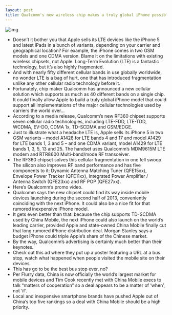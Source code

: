 ```yaml
---
layout: post
title: Qualcomm's new wireless chip makes a truly global iPhone possible
---
```

![img](http://media.idownloadblog.com/wp-content/uploads/2013/02/Qualcomm-chipshot-001.jpg)
* Doesn’t it bother you that Apple sells its LTE devices like the iPhone 5 and latest iPads in a bunch of variants, depending on your carrier and geographical location? For example, the iPhone comes in two GSM models and one CDMA version. Blame it on the limitations with existing wireless chipsets, not Apple. Long-Term Evolution (LTE) is a fantastic technology, but it’s also highly fragmented.
* And with nearly fifty different cellular bands in use globally worldwide, no wonder LTE is a bag of hurt, one that has introduced fragmentation unlike any other cellular radio technology before it.
* Fortunately, chip maker Qualcomm has announced a new cellular solution which supports as much as 40 different bands on a single chip. It could finally allow Apple to build a truly global iPhone model that could support all implementations of the major cellular technologies used by carriers the world over…
* According to a media release, Qualcomm’s new RF360 chipset supports seven cellular radio technologies, including LTE-FDD, LTE-TDD, WCDMA, EV-DO, CDMA 1x, TD-SCDMA and GSM/EDGE.
* Just to illustrate what a headache LTE is, Apple sells its iPhone 5 in two GSM variants – model A1428 for LTE bands 4 and 17 and model A1429 for LTE bands 1, 3 and 5 – and one CDMA variant, model A1429 for LTE bands 1, 3, 5, 13 and 25. The handset uses Qualcomm’s MDM9615M LTE modem and RTR8600 Multi-band/mode RF transceiver.
* The RF360 chipset solves this cellular fragmentation in one fell swoop. The silicon also improves RF band performance and has five components to it: Dynamic Antenna Matching Tuner (QFE15xx), Envelope Power Tracker (QFE11xx), Integrated Power Amplifier / Antenna Switch (QFE23xx) and RF POP (QFE27xx).
* Here’s Qualcomm’s promo video.
* Qualcomm says the new chipset could find its way inside mobile devices launching during the second half of 2013, conveniently coinciding with the next iPhone. It could also be a nice fit for that rumored inexpensive iPhone model.
* It gets even better than that: because the chip supports TD-SCDMA used by China Mobile, the next iPhone could also launch on the world’s leading carrier, provided Apple and state-owned China Mobile finally cut that long rumored iPhone distribution deal. Morgan Stanley says a budget iPhone could triple Apple’s share of the Chinese market.
* By the way, Qualcomm’s advertising is certainly much better than their keynotes.
* Check out this ad where they put up a poster featuring a URL at a bus stop, watch what happened when people visited the mobile site on their devices.
* This has go to be the best bus stop ever, no?
* Per Flurry data, China is now officially the world’s largest market for mobile devices and Tim Cook recently met with China Mobile execs to talk “matters of cooperation” so a deal appears to be a matter of ‘when’, not ‘if’.
* Local and inexpensive smartphone brands have pushed Apple out of China’s top five rankings so a deal with China Mobile should be a high priority.

